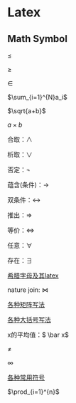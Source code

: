 # Latex

## Math Symbol

$\leq$

$\geq$

$\in$

$\sum_{i=1}^{N}a_i$

$\sqrt{a+b}$

$a \times b$

合取：$\wedge$

析取：$\vee$

否定：$\neg$

蕴含(条件)：$\rightarrow$

双条件：$\leftrightarrow$

推出：$\Rightarrow$

等价：$\Leftrightarrow$

任意：$\forall$

存在：$\exists$

[希腊字母及其latex](https://blog.csdn.net/lanchunhui/article/details/49819445)

nature join: $\Join$

[各种矩阵写法](https://blog.csdn.net/bendanban/article/details/44221279)

[各种大括号写法](https://blog.csdn.net/miao0967020148/article/details/78712811)

x的平均值：$ \bar x$

$\neq$

$\infty$

[各种常用符号](http://mohu.org/info/symbols/symbols.htm)

$\prod_{i=1}^{n}$

